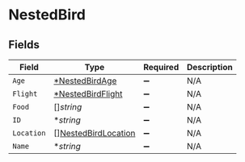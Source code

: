 # NestedBird


## Fields

| Field                                                             | Type                                                              | Required                                                          | Description                                                       |
| ----------------------------------------------------------------- | ----------------------------------------------------------------- | ----------------------------------------------------------------- | ----------------------------------------------------------------- |
| `Age`                                                             | [*NestedBirdAge](../../models/shared/nestedbirdage.md)            | :heavy_minus_sign:                                                | N/A                                                               |
| `Flight`                                                          | [*NestedBirdFlight](../../models/shared/nestedbirdflight.md)      | :heavy_minus_sign:                                                | N/A                                                               |
| `Food`                                                            | []*string*                                                        | :heavy_minus_sign:                                                | N/A                                                               |
| `ID`                                                              | **string*                                                         | :heavy_minus_sign:                                                | N/A                                                               |
| `Location`                                                        | [][NestedBirdLocation](../../models/shared/nestedbirdlocation.md) | :heavy_minus_sign:                                                | N/A                                                               |
| `Name`                                                            | **string*                                                         | :heavy_minus_sign:                                                | N/A                                                               |